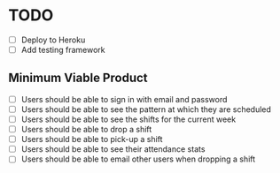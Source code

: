 TODO
====
- [ ] Deploy to Heroku
- [ ] Add testing framework

Minimum Viable Product
----------------------
- [ ] Users should be able to sign in with email and password
- [ ] Users should be able to see the pattern at which they are scheduled
- [ ] Users should be able to see the shifts for the current week
- [ ] Users should be able to drop a shift
- [ ] Users should be able to pick-up a shift
- [ ] Users should be able to see their attendance stats
- [ ] Users should be able to email other users when dropping a shift
